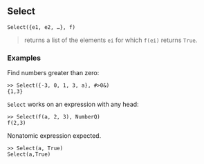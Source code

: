 ## Select

```
Select({e1, e2, …}, f)
```
> returns a list of the elements `ei` for which `f(ei)` returns `True`.

### Examples

Find numbers greater than zero:
```
>> Select({-3, 0, 1, 3, a}, #>0&)
{1,3}
```

`Select` works on an expression with any head:
```
>> Select(f(a, 2, 3), NumberQ)
f(2,3)
```

Nonatomic expression expected.
```
>> Select(a, True) 
Select(a,True)
```
